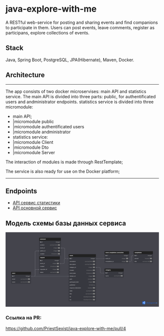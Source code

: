 # java-explore-with-me
A RESTful web-service for posting and sharing events and find companions to participate in them. Users can post events, leave comments, register as participans, explore collections of events.

## Stack
Java, Spring Boot, PostgreSQL, JPA(Hibernate), Maven, Docker.

## Architecture
_______________________________________________________________
The app consists of two docker microservises: main API and statistics service. The main API is divided into three parts: public, for authentificated users and andministrator endpoints.
statistics service is divided into three micromodule:
- main API;
-  |micromodule public
-  |micromodule authentificated users
-  |micromodule andministrator
- statistics service: 
-  |micromodule Client
-  |micromodule Dto
-  |micromodule Server

The interaction of modules is made through RestTemplate;

The service is also ready for use on the Docker platform;
_______________________________________________________________

## Endpoints
- [API сервис статистики](./ewm-stats-service-spec.json)
- [API основной сервис](./ewm-main-service-spec.json)

## Модель схемы базы данных сервиса
![Screenshot](schema.png)

### Ссылка на PR:
https://github.com/PriestSexist/java-explore-with-me/pull/4
